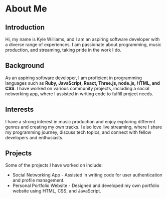 <body>
  <h1>About Me</h1>
  <div>
    <h2>Introduction</h2>
    <p>
      Hi, my name is Kyle Williams, and I am an aspiring software developer with a diverse range of experiences. I am passionate about programming, music production, and streaming, taking pride in the work I do.
    </p>
  </div>
  <div>
    <h2>Background</h2>
    <p>
      As an aspiring software developer, I am proficient in programming languages such as <strong>Ruby, JavaScript, React, Three.js, node.js, HTML, and CSS</strong>. I have worked on various community projects, including a social networking app, where I assisted in writing code to fulfill project needs.
    </p>
  </div>
  <div>
    <h2>Interests</h2>
    <p>
      I have a strong interest in music production and enjoy exploring different genres and creating my own tracks. I also love live streaming, where I share my programming journey, discuss tech topics, and connect with fellow developers and enthusiasts.
    </p>
  </div>
  <div>
    <h2>Projects</h2>
    <p>
      Some of the projects I have worked on include:
    </p>
    <ul>
      <li>Social Networking App - Assisted in writing code for user authentication and profile management.</li>
      <li>Personal Portfolio Website - Designed and developed my own portfolio website using HTML, CSS, and JavaScript.</li>
    </ul>
  </div>
</body>
</html>

